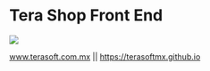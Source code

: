 # Tera Shop Front End

![](https://github.com/terasoftmx/tera-web/workflows/publish/badge.svg)

www.terasoft.com.mx || https://terasoftmx.github.io